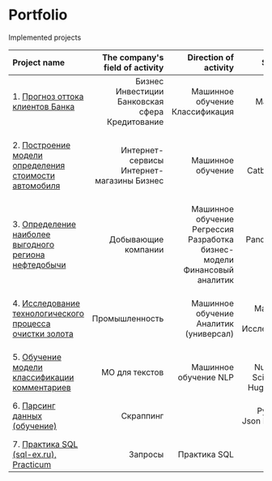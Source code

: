 # Portfolio

Implemented projects

| Project name | The company's field of activity | Direction of activity | Skills and tools | Project objectives            | 
| :---------------- | ----------------: | ----------------: | ----------------: | :---------------------------------: |  
|1. [Прогноз оттока клиентов Банка]()   | Бизнес  Инвестиции Банковская сфера Кредитование | Машинное обучение Классификация | Python Pandas Matplotlib Scikit-learn | На основе данных из банка определить клиента, который может уйти |
|2. [Построение модели определения стоимости автомобиля](https://github.com/SamuelFoxTower/Portfolio/tree/main/2-Determining-cars) | Интернет-сервисы Интернет-магазины Бизнес | Машинное обучение | Python Pandas Catboost LightGBM | Разработка системы рекомендации стоимости автомобиля на основе его описания | 
|3. [Определение наиболее выгодного региона нефтедобычи]() | Добывающие компании | Машинное обучение Регрессия Разработка бизнес-модели Финансовый аналитик | Pandas Scikit-learn Bootstrap | На основе данных геологии разведки выбрать район добычи нефти |
|4. [Исследование технологического процесса очистки золота]() | Промышленность | Машинное обучение Аналитик (универсал) | Python Pandas Matplotlib Numpy Scikit-learn Исследовательский анализ | Спрогнозировать концентрацию золота при проведении процесса очистки золота | 
|5. [Обучение модели классификации комментариев]() | МО для текстов | Машинное обучение NLP | Python Pandas Numpy Matplotlib Scikit-learn  Torch HuggingFace BERT  | Определение токсичности комментариев | 
|6. [Парсинг данных (обучение)]() | Скраппинг |  | Python Requests Json BeautifulSoup4 | Скраппинг товаров с сайта интренет-магазина | 
|7. [Практика SQL (sql-ex.ru), Practicum]() | Запросы | Практика SQL | SQL SQLite3 PostgreSQL | Решение задач тренажера SQL |

